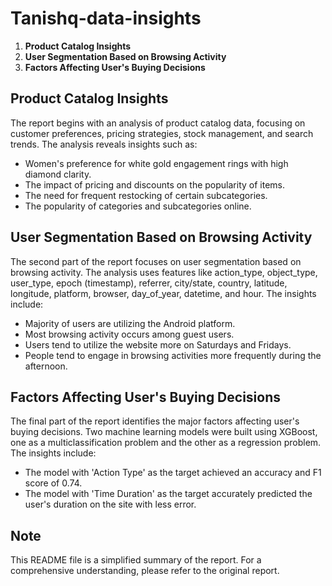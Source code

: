 # Tanishq-data-insights

1. **Product Catalog Insights**
2. **User Segmentation Based on Browsing Activity**
3. **Factors Affecting User's Buying Decisions**

## Product Catalog Insights

The report begins with an analysis of product catalog data, focusing on customer preferences, pricing strategies, stock management, and search trends. The analysis reveals insights such as:

- Women's preference for white gold engagement rings with high diamond clarity.
- The impact of pricing and discounts on the popularity of items.
- The need for frequent restocking of certain subcategories.
- The popularity of categories and subcategories online.

## User Segmentation Based on Browsing Activity

The second part of the report focuses on user segmentation based on browsing activity. The analysis uses features like action_type, object_type, user_type, epoch (timestamp), referrer, city/state, country, latitude, longitude, platform, browser, day_of_year, datetime, and hour. The insights include:

- Majority of users are utilizing the Android platform.
- Most browsing activity occurs among guest users.
- Users tend to utilize the website more on Saturdays and Fridays.
- People tend to engage in browsing activities more frequently during the afternoon.

## Factors Affecting User's Buying Decisions

The final part of the report identifies the major factors affecting user's buying decisions. Two machine learning models were built using XGBoost, one as a multiclassification problem and the other as a regression problem. The insights include:

- The model with 'Action Type' as the target achieved an accuracy and F1 score of 0.74.
- The model with 'Time Duration' as the target accurately predicted the user's duration on the site with less error.

## Note

This README file is a simplified summary of the report. For a comprehensive understanding, please refer to the original report.
